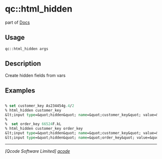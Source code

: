 qc::html_hidden
===============

part of [Docs](.)

Usage
-----
`qc::html_hidden args`

Description
-----------
Create hidden fields from vars

Examples
--------
```tcl

% set customer_key As234454g.4/2
% html_hidden customer_key
&lt;input type=&quot;hidden&quot; name=&quot;customer_key&quot; value=&quot;As234454g.4/2&quot; id=&quot;customer_key&quot;&gt;
%
%  set order_key 66524F.kL
% html_hidden customer_key order_key
&lt;input type=&quot;hidden&quot; name=&quot;customer_key&quot; value=&quot;As234454g.4/2&quot; id=&quot;customer_key&quot;&gt;
&lt;input type=&quot;hidden&quot; name=&quot;order_key&quot; value=&quot;66524F.kL&quot; id=&quot;order_key&quot;&gt;

```

----------------------------------
*[Qcode Software Limited] [qcode]*

[qcode]: http://www.qcode.co.uk "Qcode Software"